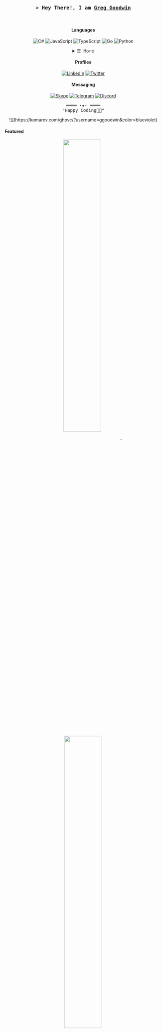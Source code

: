 <!-- https://github.com/ggoodwin -->
<!-- August 20th, 2023 -->

<!-- Title -->
<h3 align="center">
  <samp>&gt; Hey There!, I am
    <b><a target="_blank" href="https://ggn.dev">Greg Goodwin</a></b>
  </samp>
</h3>
<br>

<!-- Technologies -->

<!-- Languages -->
<div align="center">

#### Languages

![C#](https://img.shields.io/badge/C%23-239120?style=for-the-badge&logo=c-sharp&logoColor=white)
![JavaScript](https://img.shields.io/badge/JavaScript-F7DF1E?style=for-the-badge&logo=javascript&logoColor=black)
![TypeScript](https://img.shields.io/badge/TypeScript-007ACC?style=for-the-badge&logo=typescript&logoColor=white)
![Go](https://img.shields.io/badge/Go-00ADD8?style=for-the-badge&logo=go&logoColor=white)
![Python](https://img.shields.io/badge/Python-14354C?style=for-the-badge&logo=python&logoColor=white)

</div>

<details align="center">
  <summary> <samp>&#9776; More</samp></summary>
  <p align="center">

<!-- Frameworks -->

#### Frameworks

![.Net](https://img.shields.io/badge/.NET-5C2D91?style=for-the-badge&logo=.net&logoColor=white)
![React](https://img.shields.io/badge/React-20232A?style=for-the-badge&logo=react&logoColor=61DAFB)
![Angular](https://img.shields.io/badge/Angular-DD0031?style=for-the-badge&logo=angular&logoColor=white)
![Vue.js](https://img.shields.io/badge/Vue.js-35495E?style=for-the-badge&logo=vue.js&logoColor=4FC08D)
![Svelte](https://img.shields.io/badge/Svelte-4A4A55?style=for-the-badge&logo=svelte&logoColor=FF3E00)
![Django](https://img.shields.io/badge/Django-092E20?style=for-the-badge&logo=django&logoColor=white)
![jQuery](https://img.shields.io/badge/jQuery-0769AD?style=for-the-badge&logo=jquery&logoColor=white)
![Electron.js](https://img.shields.io/badge/Electron-191970?style=for-the-badge&logo=Electron&logoColor=white)

#### SSR Frameworks

![Next JS](https://img.shields.io/badge/Next-black?style=for-the-badge&logo=next.js&logoColor=white)
![Nuxt JS](https://img.shields.io/badge/Nuxt-002E3B?style=for-the-badge&logo=nuxtdotjs&logoColor=#00DC82)
![Gatsby](https://img.shields.io/badge/Gatsby-663399?style=for-the-badge&logo=gatsby&logoColor=white)
![SvelteKit](https://img.shields.io/badge/SvelteKit-FF3E00?style=for-the-badge&logo=Svelte&logoColor=white)

#### Mobile

![Xamarin](https://img.shields.io/badge/Xamarin-3498DB?style=for-the-badge&logo=xamarin&logoColor=white)
![React Native](https://img.shields.io/badge/React_Native-20232A?style=for-the-badge&logo=react&logoColor=61DAFB)
![Expo](https://img.shields.io/badge/expo-1C1E24?style=for-the-badge&logo=expo&logoColor=#D04A37)

#### Databases

![MSSQL](https://img.shields.io/badge/Microsoft_SQL_Server-CC2927?style=for-the-badge&logo=microsoft-sql-server&logoColor=white)
![MySQL](https://img.shields.io/badge/MySQL-005C84?style=for-the-badge&logo=mysql&logoColor=white)
![PostgreSQL](https://img.shields.io/badge/PostgreSQL-316192?style=for-the-badge&logo=postgresql&logoColor=white)
![SQLite](https://img.shields.io/badge/SQLite-07405E?style=for-the-badge&logo=sqlite&logoColor=white)
![MongoDB](https://img.shields.io/badge/MongoDB-4EA94B?style=for-the-badge&logo=mongodb&logoColor=white)
![Supabase](https://img.shields.io/badge/Supabase-181818?style=for-the-badge&logo=supabase&logoColor=white)

#### Design Frameworks

![TailwindCSS](https://img.shields.io/badge/Tailwind_CSS-38B2AC?style=for-the-badge&logo=tailwind-css&logoColor=white)
![Bootstrap](https://img.shields.io/badge/Bootstrap-563D7C?style=for-the-badge&logo=bootstrap&logoColor=white)
![Styled-Components](https://img.shields.io/badge/styled--components-DB7093?style=for-the-badge&logo=styled-components&logoColor=white)

#### Cloud

![AWS](https://img.shields.io/badge/Amazon_AWS-FF9900?style=for-the-badge&logo=amazonaws&logoColor=white)
![Azure](https://img.shields.io/badge/microsoft%20azure-0089D6?style=for-the-badge&logo=microsoft-azure&logoColor=white)
![GoogleCloud](https://img.shields.io/badge/Google_Cloud-4285F4?style=for-the-badge&logo=google-cloud&logoColor=white)
![AzureDevops](https://img.shields.io/badge/Azure_DevOps-0078D7?style=for-the-badge&logo=azure-devops&logoColor=white)
![Cloudflare](https://img.shields.io/badge/Cloudflare-F38020?style=for-the-badge&logo=Cloudflare&logoColor=white)
![Vercel](https://img.shields.io/badge/Vercel-000000?style=for-the-badge&logo=vercel&logoColor=white)
![Netlify](https://img.shields.io/badge/Netlify-00C7B7?style=for-the-badge&logo=netlify&logoColor=white)
![Salesforce](https://img.shields.io/badge/Salesforce-00A1E0?style=for-the-badge&logo=Salesforce&logoColor=white)
![GitHubActions](https://img.shields.io/badge/GitHub_Actions-2088FF?style=for-the-badge&logo=github-actions&logoColor=white)

#### Payments

![Stripe](https://img.shields.io/badge/Stripe-626CD9?style=for-the-badge&logo=Stripe&logoColor=white)
![Paypal](https://img.shields.io/badge/PayPal-00457C?style=for-the-badge&logo=paypal&logoColor=white)
![ApplePay](https://img.shields.io/badge/apple%20pay-007AFF?style=for-the-badge&logo=apple%20pay&logoColor=white)
![GooglePay](https://img.shields.io/badge/G%20pay-2875E3?style=for-the-badge&logo=googlepay&logoColor=white)
![AmazonPay](https://img.shields.io/badge/amazon%20pay-F79114?style=for-the-badge&logo=amazon%20pay&logoColor=white)

#### Analytics

![GoogleAnalytics](https://img.shields.io/badge/Google%20Analytics-E37400?style=for-the-badge&logo=google%20analytics&logoColor=white)
![Hotjar](	https://img.shields.io/badge/hotjar-FD3A5C?style=for-the-badge&logo=hotjar&logoColor=white)

  </p>
</details>

<div align="center">

#### Profiles

[![LinkedIn](https://img.shields.io/badge/LinkedIn-0077B5?style=for-the-badge&logo=linkedin&logoColor=white)](https://www.linkedin.com/in/greg-goodwin)
[![Twitter](https://img.shields.io/badge/Twitter-1DA1F2?style=for-the-badge&logo=twitter&logoColor=white)](https://twitter.com/greggoodwin)

#### Messaging

[![Skype](https://img.shields.io/badge/Skype-%2300AFF0.svg?style=for-the-badge&logo=Skype&logoColor=white)](https://join.skype.com/invite/mQK5fkerGduc)
[![Telegram](https://img.shields.io/badge/Telegram-2CA5E0?style=for-the-badge&logo=telegram&logoColor=white)](https://t.me/MessageGreg)
[![Discord](https://img.shields.io/badge/Discord-7289DA?style=for-the-badge&logo=discord&logoColor=white)](https://discord.id/?prefill=179795086543028224)

</div>

<!-- Footer -->
<samp>
    <p align="center">
        ════ ⋆★⋆ ════
        <br>
        "Happy Coding👨‍💻"
        <br>
    </p>
</samp>

<div align="center">
<!-- Profile Views Counter -->
![](https://komarev.com/ghpvc/?username=ggoodwin&color=blueviolet)
</div>

<!-- Featured Repositories -->
#### Featured

<p align="center">
<a href="https://github.com/ggoodwin/ggoodwin">
<img width='49%' align="center"src="https://github-readme-stats.vercel.app/api/pin/?username=ggoodwin&repo=ggoodwin&border_color=02D892&bg_color=0D1117&title_color=C9D1D9&text_color=8B949E&icon_color=02D892" />
</a>
<span>&nbsp;</span>
<a href="https://github.com/ggoodwin/go-nyse-time">
<img width='49%' align="center"src="https://github-readme-stats.vercel.app/api/pin/?username=ggoodwin&repo=go-nyse-time&border_color=02D892&bg_color=0D1117&title_color=C9D1D9&text_color=8B949E&icon_color=02D892" />
</a>
</p>

<p align="center">
<a href="https://github.com/ggoodwin/discord-crypto-bot">
<img width='49%' align="center"src="https://github-readme-stats.vercel.app/api/pin/?username=ggoodwin&repo=discord-crypto-bot&border_color=02D892&bg_color=0D1117&title_color=C9D1D9&text_color=8B949E&icon_color=02D892" />
</a>
<span>&nbsp;</span>
<a href="https://github.com/ggoodwin/BlogPostProject">
<img width='49%' align="center"src="https://github-readme-stats.vercel.app/api/pin/?username=ggoodwin&repo=BlogPostProject&border_color=02D892&bg_color=0D1117&title_color=C9D1D9&text_color=8B949E&icon_color=02D892" />
</a>
</p>
